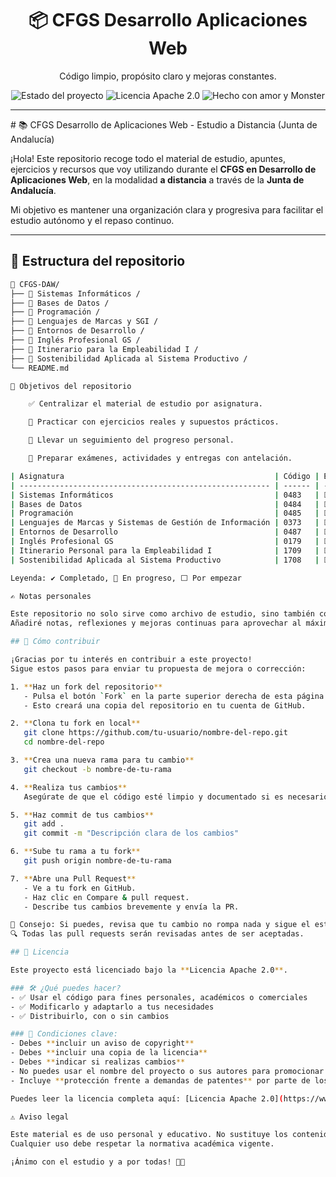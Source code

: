 <h1 align="center">📦 CFGS Desarrollo Aplicaciones Web</h1>
<p align="center">Código limpio, propósito claro y mejoras constantes.</p>
<p align="center">
  <img src="https://img.shields.io/badge/estado-en%20desarrollo-yellow" alt="Estado del proyecto" />
  <img src="https://img.shields.io/badge/licencia-Apache%202.0-blue" alt="Licencia Apache 2.0" />
  <img src="https://img.shields.io/badge/hecho%20con-%E2%9D%A4%EF%B8%8F%20y%20Monster-8fce00" alt="Hecho con amor y Monster" />
</p>
<hr>
# 📚 CFGS Desarrollo de Aplicaciones Web - Estudio a Distancia (Junta de Andalucía)

¡Hola! Este repositorio recoge todo el material de estudio, apuntes, ejercicios y recursos que voy utilizando durante el **CFGS en Desarrollo de Aplicaciones Web**, en la modalidad **a distancia** a través de la **Junta de Andalucía**.

Mi objetivo es mantener una organización clara y progresiva para facilitar el estudio autónomo y el repaso continuo.

---

## 📁 Estructura del repositorio

```bash
📁 CFGS-DAW/
├── 📂 Sistemas Informáticos /
├── 📂 Bases de Datos /
├── 📂 Programación /
├── 📂 Lenguajes de Marcas y SGI /
├── 📂 Entornos de Desarrollo /
├── 📂 Inglés Profesional GS /
├── 📂 Itinerario para la Empleabilidad I /
├── 📂 Sostenibilidad Aplicada al Sistema Productivo /
└── README.md

🧠 Objetivos del repositorio

    ✅ Centralizar el material de estudio por asignatura.

    🧪 Practicar con ejercicios reales y supuestos prácticos.

    📌 Llevar un seguimiento del progreso personal.

    🚀 Preparar exámenes, actividades y entregas con antelación.

| Asignatura                                               | Código | Estado         |
| -------------------------------------------------------- | ------ | ---------------|
| Sistemas Informáticos                                    | 0483   | ⬜ Por empezar |
| Bases de Datos                                           | 0484   | ⬜ Por empezar |
| Programación                                             | 0485   | ⬜ Por empezar |
| Lenguajes de Marcas y Sistemas de Gestión de Información | 0373   | ⬜ Por empezar |
| Entornos de Desarrollo                                   | 0487   | ⬜ Por empezar |
| Inglés Profesional GS                                    | 0179   | ⬜ Por empezar |
| Itinerario Personal para la Empleabilidad I              | 1709   | ⬜ Por empezar |
| Sostenibilidad Aplicada al Sistema Productivo            | 1708   | ⬜ Por empezar |

Leyenda: ✔ Completado, 🔄 En progreso, ⬜ Por empezar

✍️ Notas personales

Este repositorio no solo sirve como archivo de estudio, sino también como bitácora de aprendizaje.
Añadiré notas, reflexiones y mejoras continuas para aprovechar al máximo esta formación.

## 🤝 Cómo contribuir

¡Gracias por tu interés en contribuir a este proyecto!  
Sigue estos pasos para enviar tu propuesta de mejora o corrección:

1. **Haz un fork del repositorio**
   - Pulsa el botón `Fork` en la parte superior derecha de esta página.
   - Esto creará una copia del repositorio en tu cuenta de GitHub.

2. **Clona tu fork en local**
   git clone https://github.com/tu-usuario/nombre-del-repo.git
   cd nombre-del-repo

3. **Crea una nueva rama para tu cambio**
   git checkout -b nombre-de-tu-rama

4. **Realiza tus cambios**
   Asegúrate de que el código esté limpio y documentado si es necesario.

5. **Haz commit de tus cambios**
   git add .
   git commit -m "Descripción clara de los cambios"

6. **Sube tu rama a tu fork**
   git push origin nombre-de-tu-rama

7. **Abre una Pull Request**
   - Ve a tu fork en GitHub.
   - Haz clic en Compare & pull request.
   - Describe tus cambios brevemente y envía la PR.

🧼 Consejo: Si puedes, revisa que tu cambio no rompa nada y sigue el estilo del proyecto.
🔍 Todas las pull requests serán revisadas antes de ser aceptadas.

## 📄 Licencia

Este proyecto está licenciado bajo la **Licencia Apache 2.0**.

### 🛠️ ¿Qué puedes hacer?
- ✅ Usar el código para fines personales, académicos o comerciales  
- ✅ Modificarlo y adaptarlo a tus necesidades  
- ✅ Distribuirlo, con o sin cambios  

### 📌 Condiciones clave:
- Debes **incluir un aviso de copyright**
- Debes **incluir una copia de la licencia**
- Debes **indicar si realizas cambios**
- No puedes usar el nombre del proyecto o sus autores para promocionar derivados sin permiso
- Incluye **protección frente a demandas de patentes** por parte de los contribuidores

Puedes leer la licencia completa aquí: [Licencia Apache 2.0](https://www.apache.org/licenses/LICENSE-2.0)

⚠️ Aviso legal

Este material es de uso personal y educativo. No sustituye los contenidos oficiales ni está destinado a la distribución masiva.
Cualquier uso debe respetar la normativa académica vigente.

¡Ánimo con el estudio y a por todas! 💪🚀
